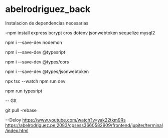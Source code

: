 # abelrodriguez_back
<!-- https://www.youtube.com/watch?v=VQ7KeQCq1yk&list=PLpLO4TQP22UWTllKJaiErxw5gRo88r0Fe&index=6 -->

Instalacion de dependencias necesarias

-npm install
    express
    bcrypt
    cros
    dotenv
    jsonwebtoken
    sequelize
    mysql2

npm i --save-dev nodemon

npm i --save-dev @typesript

npm i --save-dev @types/cors

npm i --save-dev @types/jsonwebtoken

<!-- ejecutar -->
npx tsc --watch
npm run dev

npm run typesript

-- GIt

git pull -rebase


--Deloy
https://www.youtube.com/watch?v=yak22tkm9Rs
https://abelrodriguez.pe:2083/cpsess3660582909/frontend/jupiter/terminal/index.html